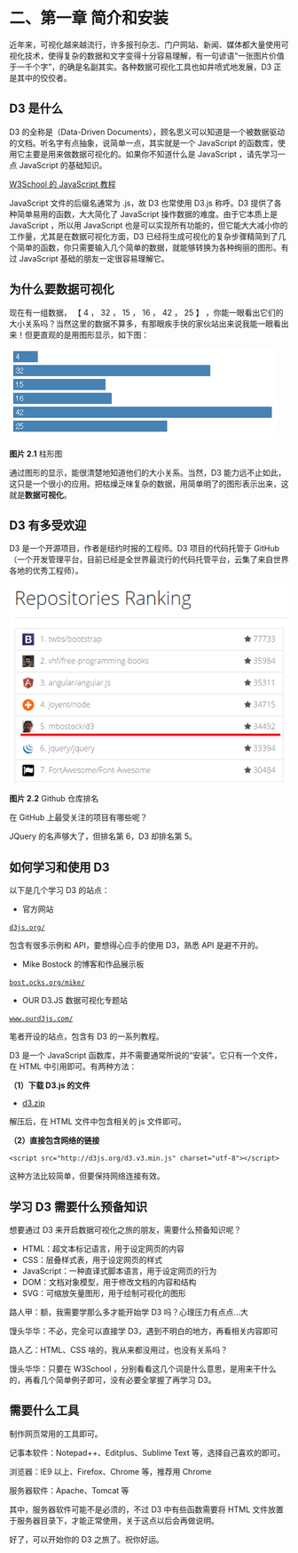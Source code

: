 # 二、第一章 简介和安装

近年来，可视化越来越流行，许多报刊杂志、门户网站、新闻、媒体都大量使用可视化技术，使得复杂的数据和文字变得十分容易理解，有一句谚语“一张图片价值于一千个字”，的确是名副其实。各种数据可视化工具也如井喷式地发展，D3 正是其中的佼佼者。

## D3 是什么

D3 的全称是（Data-Driven Documents），顾名思义可以知道是一个被数据驱动的文档。听名字有点抽象，说简单一点，其实就是一个 JavaScript 的函数库，使用它主要是用来做数据可视化的。如果你不知道什么是 JavaScript ，请先学习一点 JavaScript 的基础知识。

[W3School 的 JavaScript 教程](http://www.w3school.com.cn/js/)

JavaScript 文件的后缀名通常为 .js，故 D3 也常使用 D3.js 称呼。D3 提供了各种简单易用的函数，大大简化了 JavaScript 操作数据的难度。由于它本质上是 JavaScript ，所以用 JavaScript 也是可以实现所有功能的，但它能大大减小你的工作量，尤其是在数据可视化方面，D3 已经将生成可视化的复杂步骤精简到了几个简单的函数，你只需要输入几个简单的数据，就能够转换为各种绚丽的图形。有过 JavaScript 基础的朋友一定很容易理解它。

## 为什么要数据可视化

现在有一组数据， 【 4 ， 32 ， 15 ， 16 ， 42 ， 25 】 ，你能一眼看出它们的大小关系吗？当然这里的数据不算多，有那眼疾手快的家伙站出来说我能一眼看出来！但更直观的是用图形显示，如下图：

![柱形图](img/intro-1.png)

**图片 2.1** 柱形图

通过图形的显示，能很清楚地知道他们的大小关系。当然，D3 能力远不止如此，这只是一个很小的应用。把枯燥乏味复杂的数据，用简单明了的图形表示出来，这就是**数据可视化**。

## D3 有多受欢迎

D3 是一个开源项目，作者是纽约时报的工程师。D3 项目的代码托管于 GitHub（一个开发管理平台，目前已经是全世界最流行的代码托管平台，云集了来自世界各地的优秀工程师）。

![Github 仓库排名](img/intro-2.png)

**图片 2.2** Github 仓库排名

在 GitHub 上最受关注的项目有哪些呢？

JQuery 的名声够大了，但排名第 6，D3 却排名第 5。

## 如何学习和使用 D3

以下是几个学习 D3 的站点：

*   官方网站

[`d3js.org/`](http://d3js.org/)

包含有很多示例和 API，要想得心应手的使用 D3，熟悉 API 是避不开的。

*   Mike Bostock 的博客和作品展示板

[`bost.ocks.org/mike/`](http://bost.ocks.org/mike/)

*   OUR D3.JS 数据可视化专题站

[`www.ourd3js.com/`](http://www.ourd3js.com/)

笔者开设的站点，包含有 D3 的一系列教程。

D3 是一个 JavaScript 函数库，并不需要通常所说的“安装”。它只有一个文件，在 HTML 中引用即可。有两种方法：

**（1）下载 D3.js 的文件**

*   [d3.zip](https://github.com/mbostock/d3/releases/download/v3.4.8/d3.zip)

解压后，在 HTML 文件中包含相关的 js 文件即可。

**（2）直接包含网络的链接**

```
<script src="http://d3js.org/d3.v3.min.js" charset="utf-8"></script>
```

这种方法比较简单，但要保持网络连接有效。

## 学习 D3 需要什么预备知识

想要通过 D3 来开启数据可视化之旅的朋友，需要什么预备知识呢？

*   HTML：超文本标记语言，用于设定网页的内容
*   CSS：层叠样式表，用于设定网页的样式
*   JavaScript：一种直译式脚本语言，用于设定网页的行为
*   DOM：文档对象模型，用于修改文档的内容和结构
*   SVG：可缩放矢量图形，用于绘制可视化的图形

路人甲：额，我需要学那么多才能开始学 D3 吗？心理压力有点点...大

馒头华华：不必，完全可以直接学 D3，遇到不明白的地方，再看相关内容即可

路人乙：HTML、CSS 啥的，我从来都没用过，也没有关系吗？

馒头华华：只要在 W3School ，分别看看这几个词是什么意思，是用来干什么的，再看几个简单例子即可，没有必要全掌握了再学习 D3。

## 需要什么工具

制作网页常用的工具即可。

记事本软件：Notepad++、Editplus、Sublime Text 等，选择自己喜欢的即可。

浏览器：IE9 以上、Firefox、Chrome 等，推荐用 Chrome

服务器软件：Apache、Tomcat 等

其中，服务器软件可能不是必须的，不过 D3 中有些函数需要将 HTML 文件放置于服务器目录下，才能正常使用，关于这点以后会再做说明。

好了，可以开始你的 D3 之旅了。祝你好运。